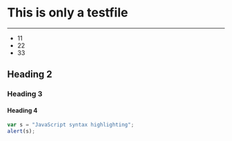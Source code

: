 # This is only a testfile
***
- 11
- 22
- 33

## Heading 2
### Heading 3
#### Heading 4



```javascript
var s = "JavaScript syntax highlighting";
alert(s);
```